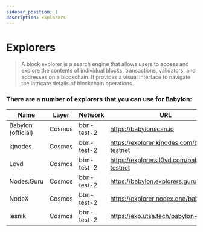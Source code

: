 ```yaml
---
sidebar_position: 1
description: Explorers
---
```


# Explorers

> A block explorer is a search engine that allows users to access and explore the contents of individual blocks, transactions, validators, and addresses on a blockchain. It provides a visual interface to navigate the intricate details of blockchain operations.

### There are a number of explorers that you can use for Babylon:

| Name | Layer | Network | URL |
| --- | --- | --- | --- |
| Babylon (official) | Cosmos | bbn-test-2 | https://babylonscan.io |
| kjnodes | Cosmos | bbn-test-2 | https://explorer.kjnodes.com/babylon-testnet |
| Lovd | Cosmos | bbn-test-2 | https://explorers.l0vd.com/babylon-testnet |
| Nodes.Guru | Cosmos | bbn-test-2 | https://babylon.explorers.guru |
| NodeX | Cosmos | bbn-test-2 | https://explorer.nodex.one/babylon |
| lesnik | Cosmos | bbn-test-2 | https://exp.utsa.tech/babylon-test |